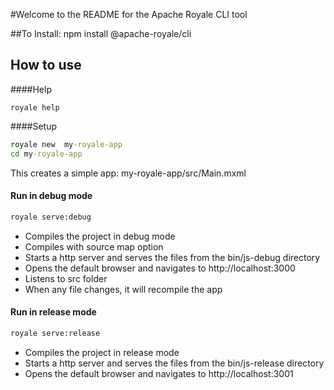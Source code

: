 #Welcome to the README for the Apache Royale CLI tool

##To Install:
npm install @apache-royale/cli

## How to use

####Help
```
royale help
```

####Setup
```cmd
royale new  my-royale-app 
cd my-royale-app
```
This creates a simple app: my-royale-app/src/Main.mxml

#### Run in debug mode

```cmd
royale serve:debug
```
* Compiles the project in debug mode
* Compiles with source map option
* Starts a http server and serves the files from the bin/js-debug directory 
* Opens the default browser and navigates to http://localhost:3000
* Listens to src folder
* When any file changes, it will recompile the app

#### Run in release mode

```cmd
royale serve:release
```
* Compiles the project in release mode
* Starts a http server and serves the files from the bin/js-release directory
* Opens the default browser and navigates to http://localhost:3001

